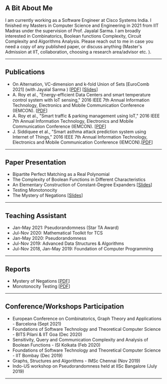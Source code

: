## A Bit About Me

I am currently working as a Software Engineer at Cisco Systems India. I finished my Masters  in Computer Science and Engineering  in 2021 from IIT Madras under the supervision of Prof. Jayalal Sarma. I am broadly interested in Combinatorics, Boolean functions Complexity, Circuit Complexity and Algorithms Analysis. Please reach out to me in case you need a copy of any published paper, or discuss anything (Master's Admission at IIT, collaboration, choosing a research area/advisor etc. ).

---

## Publications
* On Alternation, VC-dimension and k-fold Union of Sets [EuroComb 2021] (with Jayalal Sarma ) \[[PDF](/Reports/eurocomb-vcd-union.pdf)\] \[[Slides](/Slides/eurocomb.pdf)\]
* A. Roy et al., "Energy-efficient Data Centers and smart temperature control system with IoT sensing," 2016 IEEE 7th Annual Information Technology, Electronics and Mobile Communication Conference (IEMCON). \[[PDF](/Publications/smart-datacenter.pdf)\]
* A. Roy et al., "Smart traffic & parking management using IoT," 2016 IEEE 7th Annual Information Technology, Electronics and Mobile Communication Conference (IEMCON). \[[PDF](/Publications/smart-traffic.pdf)\]
* J. Siddiquee et al., "Smart asthma attack prediction system using Internet of Things," 2016 IEEE 7th Annual Information Technology, Electronics and Mobile Communication Conference (IEMCON).\[[PDF](/Publications/smart-asthma.pdf)\]


---

## Paper Presentation
* Bipartite Perfect Matching as a Real Polynomial
* The Complexity of Boolean Functions in Different Characteristics
* An Elementary Construction of Constant-Degree Expanders \[[Slides](/Slides/Elementary_Expanders.pdf)\]
* Testing Monotonocity
* The Mystery of Negations \[[Slides](/Slides/Mystery_of_Negations.pdf)\]

---

## Teaching Assistant
* Jan-May 2021: Pseudorandomness (Star TA Award)
* Jul-Nov 2020: Mathematical Toolkit for TCS
* Jan-May 2020: Pseudorandomness
* Jul-Nov 2019: Advanced Data Structures & Algorithms
* Jul-Nov 2018, Jan-May 2019: Foundation of Computer Programming

---

## Reports
* Mystery of Negations \[[PDF](/Reports/Report_Monotonicity-Testing.pdf)\]
* Monotonocity Testing \[[PDF](/Reports/Report_Mystery-of-negations.pdf)\]

---

## Conference/Workshops Participation
* European Conference on Combinatorics, Graph Theory and Applications - Barcelona (Sept 2021)
* Foundations of Software Technology and Theoretical Computer Science - BITS Pilani & IIT Goa (Dec 2020)
* Sensitivity, Query and Communication Complexity and Analysis of Boolean Functions - ISI Kolkata (Feb 2020)
* Foundations of Software Technology and Theoretical Computer Science - IIT Bombay (Dec 2019)
* Graphs, Structures and Algorithms - IMSc Chennai (Nov 2019)
* Indo-US workshop on Pseudorandomness held at IISc Bangalore (July 2019)


---
